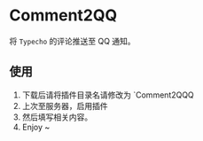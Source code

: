 # Comment2QQ

将  `Typecho` 的评论推送至 QQ 通知。

## 使用
1. 下载后请将插件目录名请修改为 `Comment2QQQ
2. 上次至服务器，启用插件
3. 然后填写相关内容。
4. Enjoy ~
